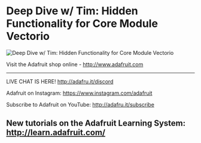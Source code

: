 # Deep Dive w/ Tim: Hidden Functionality for Core Module Vectorio

![Deep Dive w/ Tim: Hidden Functionality for Core Module Vectorio](https://i.ytimg.com/vi/R5WHF0BuovE/sddefault.jpg 'Deep Dive w/ Tim: Hidden Functionality for Core Module Vectorio')

Visit the Adafruit shop online - http://www.adafruit.com

-----------------------------------------
LIVE CHAT IS HERE! http://adafru.it/discord

Adafruit on Instagram: https://www.instagram.com/adafruit

Subscribe to Adafruit on YouTube: http://adafru.it/subscribe

New tutorials on the Adafruit Learning System: http://learn.adafruit.com/
-----------------------------------------
